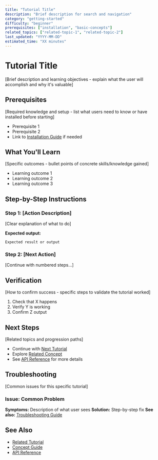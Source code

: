 ```yaml
---
title: "Tutorial Title"
description: "Brief description for search and navigation"
category: "getting-started"
difficulty: "beginner"
prerequisites: ["installation", "basic-concepts"]
related_topics: ["related-topic-1", "related-topic-2"]
last_updated: "YYYY-MM-DD"
estimated_time: "XX minutes"
---
```


# Tutorial Title

[Brief description and learning objectives - explain what the user will accomplish and why it's valuable]

## Prerequisites

[Required knowledge and setup - list what users need to know or have installed before starting]

- Prerequisite 1
- Prerequisite 2
- Link to [Installation Guide](../getting-started/installation.md) if needed

## What You'll Learn

[Specific outcomes - bullet points of concrete skills/knowledge gained]

- Learning outcome 1
- Learning outcome 2
- Learning outcome 3

## Step-by-Step Instructions

### Step 1: [Action Description]

[Clear explanation of what to do]


**Expected output:**
```
Expected result or output
```

### Step 2: [Next Action]

[Continue with numbered steps...]


## Verification

[How to confirm success - specific steps to validate the tutorial worked]

1. Check that X happens
2. Verify Y is working
3. Confirm Z output

## Next Steps

[Related topics and progression paths]

- Continue with [Next Tutorial](next-tutorial.md)
- Explore [Related Concept](../guides/related-concept.md)
- See [API Reference](../reference/api/relevant-api.md) for more details

## Troubleshooting

[Common issues for this specific tutorial]

### Issue: Common Problem

**Symptoms:** Description of what user sees
**Solution:** Step-by-step fix
**See also:** [Troubleshooting Guide](../troubleshooting/category.md)

## See Also

- [Related Tutorial](related-tutorial.md)
- [Concept Guide](../guides/concept.md)
- [API Reference](../reference/api/functions.md)